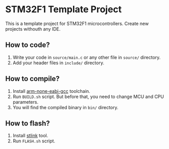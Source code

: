 # STM32F1 Template Project

This is a template project for STM32F1 microcontrollers. Create new projects withouth any IDE.

## How to code?

1. Write your code in `source/main.c` or any other file in `source/` directory.
2. Add your header files in `include/` directory.

## How to compile?

1. Install [arm-none-eabi-gcc](https://developer.arm.com/tools-and-software/open-source-software/developer-tools/gnu-toolchain/gnu-rm) toolchain.
2. Run `BUILD.sh` script. But before that, you need to change MCU and CPU parameters.
3. You will find the compiled binary in `bin/` directory.

## How to flash?

1. Install [stlink](https://github.com/stlink-org/stlink) tool.
2. Run `FLASH.sh` script.

